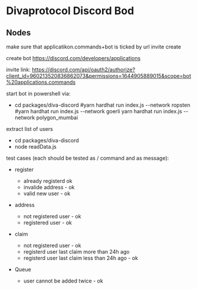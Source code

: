 # Divaprotocol Discord Bod

## Nodes

make sure that applicatikon.commands+bot is ticked by url invite create

create bot 
https://discord.com/developers/applications

invite link:
https://discord.com/api/oauth2/authorize?client_id=960213520836862073&permissions=1644905889015&scope=bot%20applications.commands

start bot in powershell via:
- cd packages/diva-discord
#yarn hardhat run index.js --network ropsten
#yarn hardhat run index.js --network goerli
yarn hardhat run index.js --network polygon_mumbai

extract list of users
- cd packages/diva-discord
- node readData.js

test cases (each should be tested as / command and as message):

- register

  - already registerd ok
  - invalide address - ok
  - valid new user - ok

- address

  - not registered user - ok
  - registered user - ok

- claim

  - not registered user - ok
  - registerd user last claim more than 24h ago
  - registerd user last claim less than 24h ago - ok

- Queue

  - user cannot be added twice - ok
